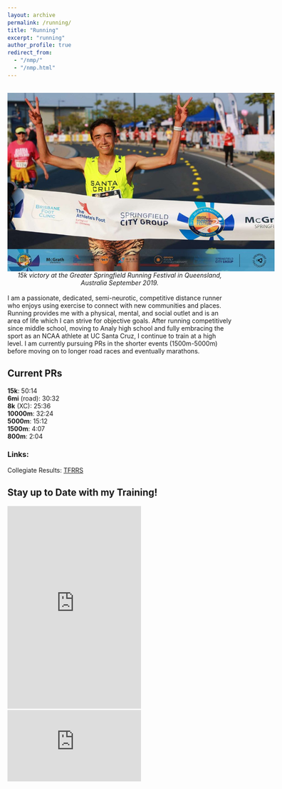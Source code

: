 ```yaml
---
layout: archive
permalink: /running/
title: "Running"
excerpt: "running"
author_profile: true
redirect_from: 
  - "/nmp/"
  - "/nmp.html"
---
```

<br>
<center>
    <div style="width:600px; height:400px">
        <img src="/images/Finish_4.jpg"/>
    </div>
        <i>15k victory at the Greater Springfield Running Festival in Queensland, Australia September 2019.</i>

</center>
<br>
I am a passionate, dedicated, semi-neurotic, competitive distance runner who enjoys using exercise to connect with new communities and places. Running provides me with a physical, mental, and social outlet and is an area of life which I can strive for objective goals. After running competitively since middle school, moving to Analy high school and fully embracing the sport as an NCAA athlete at UC Santa Cruz, I continue to train at a high level. I am currently pursuing PRs in the shorter events (1500m-5000m) before moving on to longer road races and eventually marathons.


## Current PRs

**15k**: 50:14
<br>
**6mi** (road): 30:32
<br>
**8k** (XC): 25:36
<br> 
**10000m**: 32:24
<br> 
**5000m**: 15:12 
<br>
**1500m**: 4:07
<br> 
**800m**: 2:04 


### Links:
Collegiate Results: [TFRRS](https://www.tfrrs.org/athletes/5459053/UC_Santa_Cruz/Dante_Capone.html "TFRRS")


## Stay up to Date with my Training!

<iframe height='454' width='300' frameborder='0' allowtransparency='true' scrolling='no' src='https://www.strava.com/athletes/18492350/latest-rides/3ed9fe72d7a84a9d2a4756ae3261d03783dbca23'></iframe>

<br>
<iframe height='160' width='300' frameborder='0' allowtransparency='true' scrolling='no' src='https://www.strava.com/athletes/18492350/activity-summary/3ed9fe72d7a84a9d2a4756ae3261d03783dbca23'></iframe>